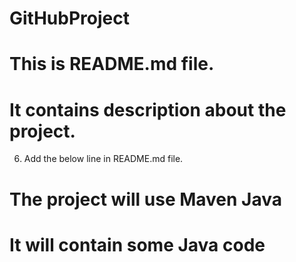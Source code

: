 # GitHubProject
# This is README.md file. 
# It contains description about the project. 

6. Add the below line in README.md file. 
# The project will use Maven Java 
# It will contain some Java code 
